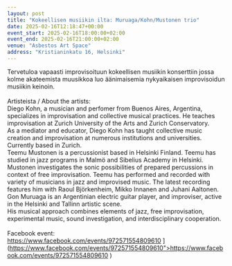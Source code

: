 ```yaml
---
layout: post
title: "Kokeellisen musiikin ilta: Muruaga/Kohn/Mustonen trio"
date: 2025-02-16T12:18:47+00:00
event_start: 2025-02-16T18:00:00+02:00
event_end: 2025-02-16T21:00:00+02:00
venue: "Asbestos Art Space"
address: "Kristianinkatu 16, Helsinki"
---
```


Tervetuloa vapaasti improvisoituun kokeellisen musiikin konserttiin jossa kolme akateemista muusikkoa luo äänimaisemia nykyaikaisen improvisoidun musiikin keinoin.<br><br>Artisteista / About the artists: <br>Diego Kohn, a musician and perfomer from Buenos Aires, Argentina, specializes in improvisation and collective musical practices. He teaches improvisation at Zurich University of the Arts and Zurich Conservatory.<br>As a mediator and educator, Diego Kohn has taught collective music creation and improvisation at numerous institutions and universities. Currently based in Zurich.<br>Teemu Mustonen is a percussionist based in Helsinki Finland. Teemu has studied in jazz programs in Malmö and Sibelius Academy in Helsinki. Mustonen investigates the sonic possibilities of prepared percussions in context of free improvisation. Teemu has performed and recorded with variety of musicians in jazz and improvised music. The latest recording features him with Raoul Björkenheim, Mikko Innanen and Juhani Aaltonen.<br>Gon Muruaga is an Argentinian electric guitar player, and improviser, active in the Helsinki and Tallinn artistic scene.<br>His musical approach combines elements of jazz, free improvisation, experimental music, sound investigation, and interdisciplinary cooperation.<br><br>Facebook event: <br><a href="[https://www.facebook.com/events/972571554809610">https://www.facebook.com/events/972571554809610</a> ](https://www.facebook.com/events/972571554809610">https://www.facebook.com/events/972571554809610</a> )
